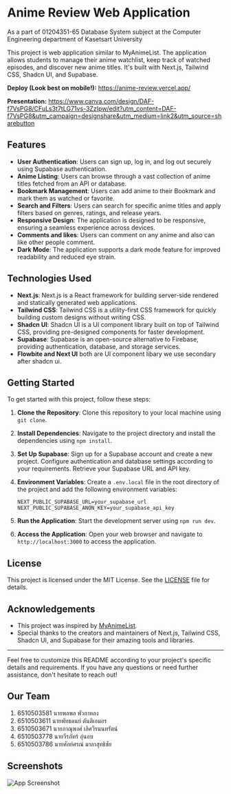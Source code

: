 # Anime Review Web Application

As a part of 01204351-65 Database System subject at the Computer Engineering department of Kasetsart University

This project is web application similar to MyAnimeList. The application allows students to manage their anime watchlist, keep track of watched episodes, and discover new anime titles. It's built with Next.js, Tailwind CSS, Shadcn UI, and Supabase.


**Deploy (Look best on mobile!):** https://anime-review.vercel.app/

**Presentation:** https://www.canva.com/design/DAF-f7VsPG8/CFuLs3t7tLG71vs-3ZzIpw/edit?utm_content=DAF-f7VsPG8&utm_campaign=designshare&utm_medium=link2&utm_source=sharebutton

## Features

- **User Authentication**: Users can sign up, log in, and log out securely using Supabase authentication.
- **Anime Listing**: Users can browse through a vast collection of anime titles fetched from an API or database.
- **Bookmark Management**: Users can add anime to their Bookmark and mark them as watched or favorite.
- **Search and Filters**: Users can search for specific anime titles and apply filters based on genres, ratings, and release years.
- **Responsive Design**: The application is designed to be responsive, ensuring a seamless experience across devices.
- **Comments and likes**: Users can comment on any anime and also can like other people comment. 
- **Dark Mode**: The application supports a dark mode feature for improved readability and reduced eye strain.

## Technologies Used

- **Next.js**: Next.js is a React framework for building server-side rendered and statically generated web applications.
- **Tailwind CSS**: Tailwind CSS is a utility-first CSS framework for quickly building custom designs without writing CSS.
- **Shadcn UI**: Shadcn UI is a UI component library built on top of Tailwind CSS, providing pre-designed components for faster development.
- **Supabase**: Supabase is an open-source alternative to Firebase, providing authentication, database, and storage services.
- **Flowbite and Next UI** both are UI component libary we use secondary after shadcn ui. 

## Getting Started

To get started with this project, follow these steps:

1. **Clone the Repository**: Clone this repository to your local machine using `git clone`.
2. **Install Dependencies**: Navigate to the project directory and install the dependencies using `npm install`.
3. **Set Up Supabase**: Sign up for a Supabase account and create a new project. Configure authentication and database settings according to your requirements. Retrieve your Supabase URL and API key.
4. **Environment Variables**: Create a `.env.local` file in the root directory of the project and add the following environment variables:

    ```
    NEXT_PUBLIC_SUPABASE_URL=your_supabase_url
    NEXT_PUBLIC_SUPABASE_ANON_KEY=your_supabase_api_key
    ```

5. **Run the Application**: Start the development server using `npm run dev`.
6. **Access the Application**: Open your web browser and navigate to `http://localhost:3000` to access the application.

## License

This project is licensed under the MIT License. See the [LICENSE](LICENSE) file for details.

## Acknowledgements

- This project was inspired by [MyAnimeList](https://myanimelist.net/).
- Special thanks to the creators and maintainers of Next.js, Tailwind CSS, Shadcn UI, and Supabase for their amazing tools and libraries.

---

Feel free to customize this README according to your project's specific details and requirements. If you have any questions or need further assistance, don't hesitate to reach out!

## Our Team

1. 6510503581 นายพลพล พัวกาหลง
2. 6510503611 นายพัทธดนย์ ตันติเอมอร
3. 6510503671 นายภาณุพงศ์ เลิศวีรนนทรัตน์
4. 6510503778 นายวีรภัทร์ อุ่นอบ
5. 6510503786 นายศักย์ศรณ์ มาลาสุทธิชัย


## Screenshots

![App Screenshot](https://via.placeholder.com/468x300?text=App+Screenshot+Here)

